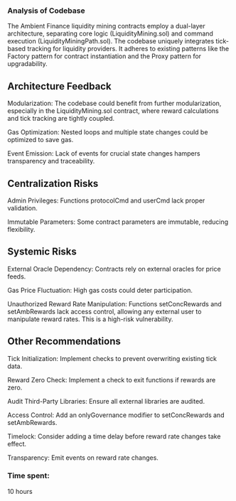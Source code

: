 ### Analysis of Codebase

The Ambient Finance liquidity mining contracts employ a dual-layer architecture, separating core logic (LiquidityMining.sol) and command execution (LiquidityMiningPath.sol). The codebase uniquely integrates tick-based tracking for liquidity providers. It adheres to existing patterns like the Factory pattern for contract instantiation and the Proxy pattern for upgradability.

## Architecture Feedback

Modularization: The codebase could benefit from further modularization, especially in the LiquidityMining.sol contract, where reward calculations and tick tracking are tightly coupled.

Gas Optimization: Nested loops and multiple state changes could be optimized to save gas.

Event Emission: Lack of events for crucial state changes hampers transparency and traceability.


## Centralization Risks

Admin Privileges: Functions protocolCmd and userCmd lack proper validation.

Immutable Parameters: Some contract parameters are immutable, reducing flexibility.

## Systemic Risks

External Oracle Dependency: Contracts rely on external oracles for price feeds.

Gas Price Fluctuation: High gas costs could deter participation.

Unauthorized Reward Rate Manipulation: Functions setConcRewards and setAmbRewards lack access control, allowing any external user to manipulate reward rates. This is a high-risk vulnerability.

## Other Recommendations

Tick Initialization: Implement checks to prevent overwriting existing tick data.

Reward Zero Check: Implement a check to exit functions if rewards are zero.

Audit Third-Party Libraries: Ensure all external libraries are audited.

Access Control: Add an onlyGovernance modifier to setConcRewards and setAmbRewards.

Timelock: Consider adding a time delay before reward rate changes take effect.

Transparency: Emit events on reward rate changes.



### Time spent:
10 hours